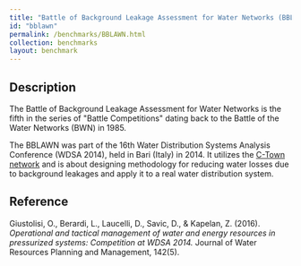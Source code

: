 ```yaml
---
title: "Battle of Background Leakage Assessment for Water Networks (BBLAWN)"
id: "bblawn"
permalink: /benchmarks/BBLAWN.html
collection: benchmarks
layout: benchmark
---
```


## Description

The Battle of Background Leakage Assessment for Water Networks is the fifth in the series of
"Battle Competitions" dating back to the Battle of the Water Networks (BWN) in 1985.

The BBLAWN was part of the 16th Water Distribution Systems Analysis Conference (WDSA 2014),
held in Bari (Italy) in 2014.
It utilizes the [C-Town network](network-CTown.html) and is about designing methodology for
reducing water losses due to background leakages and apply it to a real water distribution system.


## Reference

Giustolisi, O., Berardi, L., Laucelli, D., Savic, D., & Kapelan, Z. (2016).
*Operational and tactical management of water and energy resources in pressurized systems:
Competition at WDSA 2014.*
Journal of Water Resources Planning and Management, 142(5).